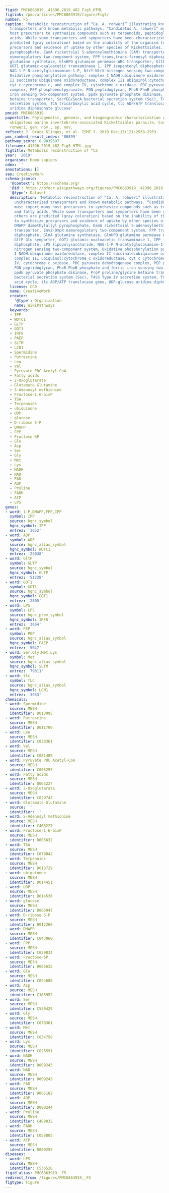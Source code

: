```yaml
---
figid: PMC6863919__41396_2019_482_Fig5_HTML
figlink: /pmc/articles/PMC6863919/figure/Fig5/
number: F5
caption: 'Metabolic reconstruction of “Ca. A. rohweri” illustrating known and uncharacterized
  transporters and known metabolic pathways. “Candidatus A. rohweri” must import many
  host precursors to synthesize compounds such as terpenoids, peptidoglycan, and fatty
  acids. While some transporters and symporters have been characterized, others are
  predicted (gray coloration) based on the inability of the organism to synthesize
  precursors and evidence of uptake by other species of Rickettsiales. DMAPP dimethylallyl
  pyrophosphate, EamA rickettsial S-adenosylmethionine (SAM) transporter, EnvZ-OmpR
  osmoregulatory two-component system, FPP trans,trans-farnesyl diphosphate, GlnA
  glutamine synthetase, GlnHPQ glutamine permease ABC transporter, GltP Glu symporter,
  GOT1 glutamic-oxaloacetic transaminase 1, IPP isopentenyl diphosphate, LPS lipopolysaccharide,
  NAG-1-P N-acetylglucosamine-1-P, NtrY-NtrX nitrogen sensing two-component system,
  Oxidative phosphorylation pathway: complex I NADH:ubiquinone oxidoredutase, complex
  II succinate:ubiquinone oxidoreductase, complex III ubiquinol:cytochrome c oxidoreductase,
  cyt c cytochrome c, and complex IV, cytochrome c oxidase. PDC pyruvate dehydrogenase
  complex, PEP phosphoenolpyruvate, PGN peptidoglycan, PhoR-PhoB phosphate and ferric
  iron sensing two-component system, ppdk pyruvate phosphate dikinase, ProP proline/glycine
  betaine transporter, SecYEG/SecA bacterial secretion system (Sec), T4SS Type IV
  secretion system, TCA tricarboxylic acid cycle, tlc ADP/ATP translocase gene, UDP-glucose
  uridine diphosphate glucose'
pmcid: PMC6863919
papertitle: Phylogenetic, genomic, and biogeographic characterization of a novel and
  ubiquitous marine invertebrate-associated Rickettsiales parasite, Candidatus Aquarickettsia
  rohweri, gen. nov., sp. nov.
reftext: J. Grace Klinges, et al. ISME J. 2019 Dec;13(12):2938-2953.
pmc_ranked_result_index: '86899'
pathway_score: 0.9039597
filename: 41396_2019_482_Fig5_HTML.jpg
figtitle: Metabolic reconstruction of “Ca
year: '2019'
organisms: Homo sapiens
ndex: ''
annotations: []
seo: CreativeWork
schema-jsonld:
  '@context': https://schema.org/
  '@id': https://pfocr.wikipathways.org/figures/PMC6863919__41396_2019_482_Fig5_HTML.html
  '@type': Dataset
  description: 'Metabolic reconstruction of “Ca. A. rohweri” illustrating known and
    uncharacterized transporters and known metabolic pathways. “Candidatus A. rohweri”
    must import many host precursors to synthesize compounds such as terpenoids, peptidoglycan,
    and fatty acids. While some transporters and symporters have been characterized,
    others are predicted (gray coloration) based on the inability of the organism
    to synthesize precursors and evidence of uptake by other species of Rickettsiales.
    DMAPP dimethylallyl pyrophosphate, EamA rickettsial S-adenosylmethionine (SAM)
    transporter, EnvZ-OmpR osmoregulatory two-component system, FPP trans,trans-farnesyl
    diphosphate, GlnA glutamine synthetase, GlnHPQ glutamine permease ABC transporter,
    GltP Glu symporter, GOT1 glutamic-oxaloacetic transaminase 1, IPP isopentenyl
    diphosphate, LPS lipopolysaccharide, NAG-1-P N-acetylglucosamine-1-P, NtrY-NtrX
    nitrogen sensing two-component system, Oxidative phosphorylation pathway: complex
    I NADH:ubiquinone oxidoredutase, complex II succinate:ubiquinone oxidoreductase,
    complex III ubiquinol:cytochrome c oxidoreductase, cyt c cytochrome c, and complex
    IV, cytochrome c oxidase. PDC pyruvate dehydrogenase complex, PEP phosphoenolpyruvate,
    PGN peptidoglycan, PhoR-PhoB phosphate and ferric iron sensing two-component system,
    ppdk pyruvate phosphate dikinase, ProP proline/glycine betaine transporter, SecYEG/SecA
    bacterial secretion system (Sec), T4SS Type IV secretion system, TCA tricarboxylic
    acid cycle, tlc ADP/ATP translocase gene, UDP-glucose uridine diphosphate glucose'
  license: CC0
  name: CreativeWork
  creator:
    '@type': Organization
    name: WikiPathways
  keywords:
  - IPP
  - WDTC1
  - GLTP
  - GOT1
  - IRF6
  - PAEP
  - SLTM
  - LCN1
  - Spermidine
  - Putrescine
  - Leu
  - Val
  - Pyruvate PDC Acetyl-CoA
  - Fatty acids
  - 2-Oxoglutarate
  - Glutamate Glutamine
  - S-Adenosyl methionine
  - Fructose-1,6-bisP
  - TSA
  - Terpenoids
  - ubiquinone
  - UDP
  - glucose
  - D-ribose 5-P
  - DMAPP
  - FPP
  - Fructose-6P
  - Glu
  - Asp
  - Ser
  - Gly
  - Met
  - Lys
  - NADH
  - NAD
  - FAD
  - ADP
  - Proline
  - FADH
  - ATP
  - LPS
genes:
- word: 1-P,DMAPP,FPP,IPP
  symbol: IPP
  source: hgnc_symbol
  hgnc_symbol: IPP
  entrez: '3652'
- word: ADP
  symbol: ADP
  source: hgnc_alias_symbol
  hgnc_symbol: WDTC1
  entrez: '23038'
- word: GltP
  symbol: GLTP
  source: hgnc_symbol
  hgnc_symbol: GLTP
  entrez: '51228'
- word: GOT1
  symbol: GOT1
  source: hgnc_symbol
  hgnc_symbol: GOT1
  entrez: '2805'
- word: LPS
  symbol: LPS
  source: hgnc_prev_symbol
  hgnc_symbol: IRF6
  entrez: '3664'
- word: PEP
  symbol: PEP
  source: hgnc_alias_symbol
  hgnc_symbol: PAEP
  entrez: '5047'
- word: Ser,Gly,Met,Lys
  symbol: Met
  source: hgnc_alias_symbol
  hgnc_symbol: SLTM
  entrez: '79811'
- word: tlc
  symbol: TLC
  source: hgnc_alias_symbol
  hgnc_symbol: LCN1
  entrez: '3933'
chemicals:
- word: Spermidine
  source: MESH
  identifier: D013095
- word: Putrescine
  source: MESH
  identifier: D011700
- word: Leu
  source: MESH
  identifier: C038361
- word: Val
  source: MESH
  identifier: C081489
- word: Pyruvate PDC Acetyl-CoA
  source: MESH
  identifier: C005297
- word: Fatty acids
  source: MESH
  identifier: D005227
- word: 2-Oxoglutarate
  source: MESH
  identifier: C029743
- word: Glutamate Glutamine
  source: ''
  identifier: ''
- word: S-Adenosyl methionine
  source: MESH
  identifier: C468227
- word: Fructose-1,6-bisP
  source: MESH
  identifier: D005632
- word: TSA
  source: MESH
  identifier: C070842
- word: Terpenoids
  source: MESH
  identifier: D013729
- word: ubiquinone
  source: MESH
  identifier: D014451
- word: UDP
  source: MESH
  identifier: D014530
- word: glucose
  source: MESH
  identifier: D005947
- word: D-ribose 5-P
  source: MESH
  identifier: D012266
- word: DMAPP
  source: MESH
  identifier: C043060
- word: FPP
  source: MESH
  identifier: C039834
- word: Fructose-6P
  source: MESH
  identifier: D005632
- word: Glu
  source: MESH
  identifier: C094686
- word: Asp
  source: MESH
  identifier: C108952
- word: Ser
  source: MESH
  identifier: C530429
- word: Gly
  source: MESH
  identifier: C070361
- word: Met
  source: MESH
  identifier: C034758
- word: Lys
  source: MESH
  identifier: C026591
- word: NADH
  source: MESH
  identifier: D009243
- word: NAD
  source: MESH
  identifier: D009243
- word: FAD
  source: MESH
  identifier: D005182
- word: ADP
  source: MESH
  identifier: D000244
- word: Proline
  source: MESH
  identifier: C489032
- word: FADH
  source: MESH
  identifier: C058805
- word: ATP
  source: MESH
  identifier: D000255
diseases:
- word: LPS
  source: MESH
  identifier: C536528
figid_alias: PMC6863919__F5
redirect_from: /figures/PMC6863919__F5
figtype: Figure
---
```

